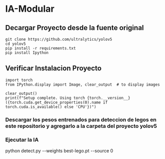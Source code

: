 # IA-Modular
## Decargar Proyecto desde la fuente original
```
git clone https://github.com/ultralytics/yolov5
cd yolov5
pip install -r requirements.txt  
pip install Ipython
```

## Verificar Instalacion Proyecto
```
import torch
from IPython.display import Image, clear_output  # to display images

clear_output()
print(f"Setup complete. Using torch {torch.__version__} ({torch.cuda.get_device_properties(0).name if torch.cuda.is_available() else 'CPU'})")
```




### Descargar los pesos entrenados para deteccion de legos en este repositorio y agregarlo a la carpeta del proyecto yolov5

### Ejecutar la IA 
python detect.py --weights best-lego.pt --source 0 
